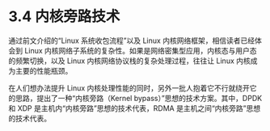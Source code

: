 # 3.4 内核旁路技术

通过前文介绍的“Linux 系统收包流程”以及 Linux 内核网络框架，相信读者已经体会到 Linux 内核网络子系统的复杂性。如果是网络密集型应用，内核态与用户态的频繁切换，以及 Linux 内核网络协议栈的复杂处理过程，往往让 Linux 内核成为主要的性能瓶颈。

在人们想办法提升 Linux 内核处理性能的同时，另外一批人抱着它不行就绕开它的思路，提出了一种“内核旁路（Kernel bypass）”思想的技术方案。其中，DPDK 和 XDP 是主机内“内核旁路”思想的技术代表，RDMA 是主机之间“内核旁路”思想的技术代表。